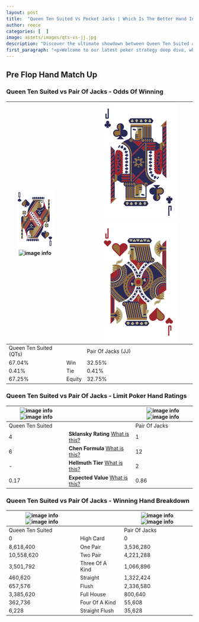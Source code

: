 ```yaml
---
layout: post
title:  "Queen Ten Suited Vs Pocket Jacks | Which Is The Better Hand In Poker? A Complete Guide"
author: reece
categories: [  ]
image: assets/images/qts-vs-jj.jpg
description: "Discover the ultimate showdown between Queen Ten Suited and Pair Of Jacks in poker! Uncover the odds, strategies, and scenarios where one hand triumphs over the other. Get ready to up your poker game with this thrilling analysis."
first_paragraph: "<p>Welcome to our latest poker strategy deep dive, where we're pitting two distinct hands against each other in a high-stakes showdown: Queen Ten Suited vs Pair Of Jacks.</p><p>In the dynamic world of poker, every decision counts, and knowing which hand holds the upper hand is key to your success at the table.</p><p>In this article, we'll dissect these two hands, explore the scenarios where one dominates the other, and equip you with the knowledge to make strategic choices that can tip the odds in your favor.</p><p>Get ready to unravel the intriguing dynamics of these poker hands and elevate your game to new heights.</p>"
---
```




[comment]: # (sp0)

## Pre Flop Hand Match Up

<div class="table hand-ratings" markdown="1"> 



### Queen Ten Suited vs Pair Of Jacks - Odds Of Winning


    
| ![image info](assets/images/hand1/Q.png) ![image info](assets/images/hand1/Ts.png) |  | ![image info](assets/images/hand2/J.png) ![image info](assets/images/hand2/Jo.png) |
| -------- | -------- | -------- |
| Queen Ten Suited (QTs) |  | Pair Of Jacks (JJ) |
| 67.04% | Win | 32.55% |
| 0.41% | Tie | 0.41% |
| 67.25% | Equity | 32.75% |




[comment]: # (sp1)



### Queen Ten Suited vs Pair Of Jacks - Limit Poker Hand Ratings


    
| ![image info](https://www.riverpairs.com/assets/images/hand1/Q.png) ![image info](https://www.riverpairs.com/assets/images/hand1/Ts.png) |  | ![image info](https://www.riverpairs.com/assets/images/hand2/J.png) ![image info](https://www.riverpairs.com/assets/images/hand2/Jo.png) |
| -------- | -------- | -------- |
| Queen Ten Suited |  | Pair Of Jacks |
| 4 | **Sklansky Rating** [What is this?](/sklansky-rating-explained) | 1 |
| 6 | **Chen Formula** [What is this?](/chen-formula-explained) | 12 |
| - | **Hellmuth Tier** [What is this?](/Hellmuth-tier-explained) | 2 |
| 0.17 | **Expected Value** [What is this?](/expected-value-explained) | 0.86 |




[comment]: # (sp2)



### Queen Ten Suited vs Pair Of Jacks - Winning Hand Breakdown


    
| ![image info](https://www.riverpairs.com/assets/images/hand1/Q.png) ![image info](https://www.riverpairs.com/assets/images/hand1/Ts.png) |  | ![image info](https://www.riverpairs.com/assets/images/hand2/J.png) ![image info](https://www.riverpairs.com/assets/images/hand2/Jo.png) |
| -------- | -------- | -------- |
| Queen Ten Suited |  | Pair Of Jacks |
| 0 | High Card | 0 |
| 8,618,400 | One Pair | 3,536,280 |
| 10,558,620 | Two Pair | 4,221,288 |
| 3,501,792 | Three Of A Kind | 1,066,896 |
| 460,620 | Straight | 1,322,424 |
| 657,576 | Flush | 2,336,580 |
| 3,385,620 | Full House | 800,640 |
| 362,736 | Four Of A Kind | 55,608 |
| 6,228 | Straight Flush | 35,628 |




[comment]: # (sp3)



</div>

[comment]: # (sp4)



[comment]: # (sp5)

